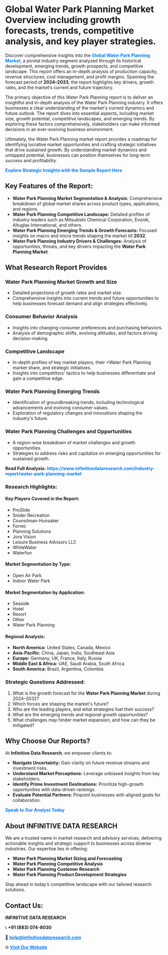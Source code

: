 <h1>Global Water Park Planning Market Overview including growth forecasts, trends, competitive analysis, and key player strategies.</h1>
<p>
Discover comprehensive insights into the 
<a href="https://www.infinitivedataresearch.com/industry-report/water-park-planning-market" rel="dofollow" style="color: #007BFF; text-decoration: none;"><strong>Global Water Park Planning Market</strong></a>, a pivotal industry segment analyzed through its historical development, emerging trends, growth prospects, and competitive landscape. This report offers an in-depth analysis of production capacity, revenue structures, cost management, and profit margins. Spanning the forecast period of <strong>2024–2033</strong>, the report highlights key drivers, growth rates, and the market’s current and future trajectory.
</p>
<p>
The primary objective of this Water Park Planning report is to deliver an insightful and in-depth analysis of the Water Park Planning industry. It offers businesses a clear understanding of the market's current dynamics and future outlook. The report dives into essential aspects, including market size, growth potential, competitive landscapes, and emerging trends. By exploring these factors comprehensively, stakeholders can make informed decisions in an ever-evolving business environment.
</p>
<p>
Ultimately, the Water Park Planning market report provides a roadmap for identifying lucrative market opportunities and crafting strategic initiatives that drive sustained growth. By understanding market dynamics and untapped potential, businesses can position themselves for long-term success and profitability.
</p>
<p>
<a href="https://www.infinitivedataresearch.com/request-sample/reportId=111613" style="color: #007BFF; text-decoration: none;"><strong>Explore Strategic Insights with the Sample Report Here</strong></a>
</p>

<h2>Key Features of the Report:</h2>
<ul>
<li><strong>Water Park Planning Market Segmentation & Analysis:</strong> Comprehensive breakdown of global market shares across product types, applications, and regions.</li>
<li><strong>Water Park Planning Competitive Landscape:</strong> Detailed profiles of industry leaders such as Mitsubishi Chemical Corporation, Evonik, Altuglas International, and others.</li>
<li><strong>Water Park Planning Emerging Trends & Growth Forecasts:</strong> Focused insights on macro and micro trends shaping the market till <strong>2032</strong>.</li>
<li><strong>Water Park Planning Industry Drivers & Challenges:</strong> Analysis of opportunities, threats, and key drivers impacting the <strong>Water Park Planning Market</strong>.</li>
</ul>

<h2>What Research Report Provides</h2>
<h3>Water Park Planning Market Growth and Size</h3>
<ul>
<li>Detailed projections of growth rates and market size.</li>
<li>Comprehensive insights into current trends and future opportunities to help businesses forecast demand and align strategies effectively.</li>
</ul>

<h3>Consumer Behavior Analysis</h3>
<ul>
<li>Insights into changing consumer preferences and purchasing behaviors.</li>
<li>Analysis of demographic shifts, evolving attitudes, and factors driving decision-making.</li>
</ul>

<h3>Competitive Landscape</h3>
<ul>
<li>In-depth profiles of key market players, their >Water Park Planning market share, and strategic initiatives.</li>
<li>Insights into competitors' tactics to help businesses differentiate and gain a competitive edge.</li>
</ul>

<h3>Water Park Planning Emerging Trends</h3>
<ul>
<li>Identification of groundbreaking trends, including technological advancements and evolving consumer values.</li>
<li>Exploration of regulatory changes and innovations shaping the industry's future.</li>
</ul>

<h3>Water Park Planning Challenges and Opportunities</h3>
<ul>
<li>A region-wise breakdown of market challenges and growth opportunities.</li>
<li>Strategies to address risks and capitalize on emerging opportunities for sustained growth.</li>
</ul>
<p><strong>Read Full Analysis:</strong> <a href="https://www.infinitivedataresearch.com/industry-report/water-park-planning-market" rel="dofollow" style="color: #007BFF; text-decoration: none;"><strong>https://www.infinitivedataresearch.com/industry-report/water-park-planning-market</strong></a></p>
<h3>Research Highlights:</h3>
<h4>Key Players Covered in the Report:</h4>
<ul><li>ProSlide</li><li>Snider Recreation</li><li>Counsilman-Hunsaker</li><li>Forrec</li><li>Planning Solutions</li><li>Jora Vision</li><li>Leisure Business Advisors LLC</li><li>WhiteWater</li><li>Waterfun</li></ul>
<h4>Market Segmentation by Type:</h4>
<ul><li>Open Air Park</li><li>Indoor Water Park</li></ul>
<h4>Market Segmentation by Application:</h4>
<ul><li>Seaside</li><li>Hotel</li><li>Resort</li><li>Other</li><li>Water Park Planning</li></ul>

<h4>Regional Analysis:</h4>
<ul>
<li><strong>North America:</strong> United States, Canada, Mexico</li>
<li><strong>Asia-Pacific:</strong> China, Japan, India, Southeast Asia</li>
<li><strong>Europe:</strong> Germany, UK, France, Italy, Russia</li>
<li><strong>Middle East & Africa:</strong> UAE, Saudi Arabia, South Africa</li>
<li><strong>South America:</strong> Brazil, Argentina, Colombia</li>
</ul>

<h3>Strategic Questions Addressed:</h3>
<ol>
<li>What is the growth forecast for the <strong>Water Park Planning Market</strong> during 2024–2032?</li>
<li>Which forces are shaping the market's future?</li>
<li>Who are the leading players, and what strategies fuel their success?</li>
<li>What are the emerging trends and regional growth opportunities?</li>
<li>What challenges may hinder market expansion, and how can they be mitigated?</li>
</ol>

<h2>Why Choose Our Reports?</h2>
<p>At <strong>Infinitive Data Research</strong>, we empower clients to:</p>
<ul>
<li><strong>Navigate Uncertainty:</strong> Gain clarity on future revenue streams and investment risks.</li>
<li><strong>Understand Market Perceptions:</strong> Leverage unbiased insights from key stakeholders.</li>
<li><strong>Identify Prime Investment Destinations:</strong> Prioritize high-growth opportunities with data-driven rankings.</li>
<li><strong>Evaluate Potential Partners:</strong> Pinpoint businesses with aligned goals for collaboration.</li>
</ul>
<p><a href="https://www.infinitivedataresearch.com/industry-report/water-park-planning-market" rel="dofollow" style="color: #007BFF; text-decoration: none;"><strong>Speak to Our Analyst Today</strong></a></p>

<h2>About INFINITIVE DATA RESEARCH</h2>
<p>We are a trusted name in market research and advisory services, delivering actionable insights and strategic support to businesses across diverse industries. Our expertise lies in offering:</p>
<ul>
<li><strong>Water Park Planning Market Sizing and Forecasting</strong></li>
<li><strong>Water Park Planning Competitive Analysis</strong></li>
<li><strong>Water Park Planning Customer Research</strong></li>
<li><strong>Water Park Planning Product Development Strategies</strong></li>
</ul>
<p>Stay ahead in today’s competitive landscape with our tailored research solutions.</p>

<h2>Contact Us:</h2>
<p><strong>INFINITIVE DATA RESEARCH</strong></p>
<p>📞 <strong>+91 (883) 074-8030</strong></p>
<p>📧 <strong><a href="mailto:help@infinitivedataresearch.com" style="color: #007BFF;">help@infinitivedataresearch.com</a></strong></p>
<p>🌐 <strong><a href="https://www.infinitivedataresearch.com" rel="dofollow" style="color: #007BFF;">Visit Our Website</a></strong></p>
